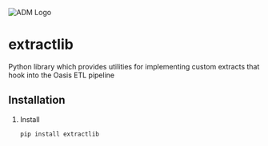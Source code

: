 ![ADM Logo](adm_logo.png)
# extractlib
Python library which provides utilities for implementing custom extracts that hook into the Oasis ETL pipeline

## Installation
1. Install
    ```bash
    pip install extractlib
    ```
